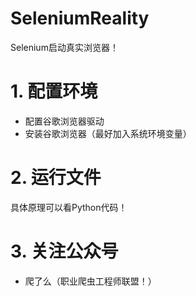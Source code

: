 # SeleniumReality
Selenium启动真实浏览器！

# 1. 配置环境

- 配置谷歌浏览器驱动
- 安装谷歌浏览器（最好加入系统环境变量）

# 2. 运行文件

具体原理可以看Python代码！

# 3. 关注公众号

- 爬了么（职业爬虫工程师联盟！）